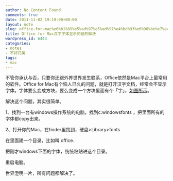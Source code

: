 ```yaml
---
author: No Content Found
comments: true
date: 2011-11-02 19:19:00+00:00
layout: note
slug: office-for-mac%e6%b1%89%e5%ad%97%e5%ad%97%e4%bd%93%e6%98%be%e7%a4%ba%e9%97%ae%e9%a2%98%e7%9a%84%e8%a7%a3%e5%86%b3
title: Office for Mac汉字字体显示问题的解决
wordpress_id: 6443
categories:
- notes
- 不好归类
tags:
- mac
---
```


不管你承认与否，只要你还跟外界世界发生联系，Office依然是Mac平台上最常用的软件。Office for Mac有个恼人已久的问题，就是打开汉字文档，经常会不显示字体。字体要么变成方块，要么变成一个方块里面有个「字」，[如图所示](http://wangpei.info/post/11139237408/lion-excel)。





解决这个问题，其实很简单。





1、找到一台有windows操作系统的电脑，找到c:windowsfonts ，把里面所有的字体都copy出来。





2、打开你的Mac，在finder里找到，硬盘>Library>fonts





在里面建一个目录，比如叫 office.





把刚才windows下面的字体，统统粘贴进这个目录。





重启电脑。





世界澄明一片，所有问题都解决了。
